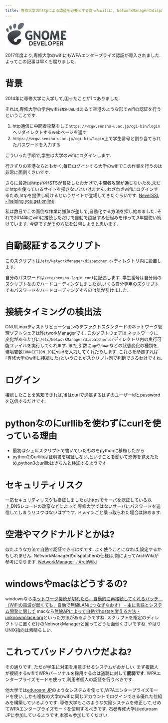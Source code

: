 ```yaml
---
title: 専修大学のhttpによる認証を必要とする腐ったwifiに, NetworkManagerのdispatcherを使って自動ログインする
---
```


![NetworkManagerを開発しているGnomeのロゴ](/asset/2017-01-31-network-manager.png)

2017年度より,専修大学のwifiにもWPAエンタープライズ認証が導入されました.
よってこの記事は早くも腐りました.

# 背景

2014年に専修大学に入学して,困ったことが1つありました.

それは,専修大学の学内wifi`SENSHUWL`はまるで空港のような形でwifiの認証を行うということです.

1. http通信に中間者攻撃をして`https://wcgw.senshu-u.ac.jp/cgi-bin/login`へリダイレクトするwebページを返す
2. `https://wcgw.senshu-u.ac.jp/cgi-bin/login`上で学生番号と割り当てられたパスワードを入力する

こういった手順で,学生は大学のwifiにログインします.

行きずりの空港ならともかく,毎日ログインする大学のwifiでこの作業を行うのは非常に面倒くさいです.

さらに最近はhttpsやHSTSが普及したおかげで,中間者攻撃が通じないため,未だにhttpを使っているサイトを探さないといけません.
わざわざwifiにログインするため,httpを提供し続けるというサイトが登場してきたぐらいです.
[NeverSSL - helping you get online](http://neverssl.com/)

私は数日でこの面倒な作業に嫌気が差して,自動化する方法を探し始めました.
それで2014年にwifiに接続しただけで自動で認証する仕組みを作って,3年間使い続けています.
今更ですがその方法を公開しようと思います.

# 自動認証するスクリプト

<script src="https://gist.github.com/ncaq/d79f861d3f159c81098753617112dab2.js"></script>

このスクリプトは`/etc/NetworkManager/dispatcher.d/`ディレクトリ内に設置します.

自分のパスワードは`/etc/senshu-login.conf`に記述します.
学生番号は自分用のスクリプトなのでハードコーディングしましたが,いくら自分専用のスクリプトでもパスワードをハードコーディングするのは気が引けました.

# 接続タイミングの検出法

GNU/Linuxディストリビューションのデファクトスタンダードのネットワーク管理ソフトウェアはNetworkManagerです.
このソフトウェアは,ネットワークに変化があるたびに`/etc/NetworkManager/dispatcher.d/`ディレクトリ内の実行可能ファイルを実行してくれます.
また,引数に`up`や`down`などの状態変化の種類を,環境変数`CONNECTION_ID`にssidを入力してくれたりします.
これらを参照すれば｢専修大学のwifiに接続した｣ということがスクリプト側で判断できるわけですね.

# ログイン

接続したことを感知できれば,後はcurlで送信するはずのユーザーidとpasswordを送信するだけです.

# pythonなのにurllibを使わずにcurlを使っている理由

* 最初はシェルスクリプトで書いていたものをpythonに移植したから
* python2のurllibは証明書を検証しない,ということを聞いて恐怖を覚えたため,python3のurllibはきちんと検証するようです

# セキュリティリスク

一応セキュリティリスクも検証しましたが,httpsでサーバを認証している以上,DNSレコードの改竄などによって,専修大学ではないサーバにパスワードを送信してしまうリスクはないはずです.
ドメインごと乗っ取られた場合は諦めます.

# 空港やマクドナルドとかは?

似たような方法で自動で認証できるはずです.
よく使うことになれば,設定するかもしれません.
NetworkManagerのdispatcherの仕様は,例によってArchWikiが参考になります.
[NetworkManager - ArchWiki](https://wiki.archlinuxjp.org/index.php/NetworkManager)

# windowsやmacはどうするの?

windowsなら[ネットワーク接続が切れたら，自動的に再接続してくれるバッチ　（WiFiの電波が弱くても，自動で無線LANにつなぎなおす） - 主に言語とシステム開発に関して](http://language-and-engineering.hatenablog.jp/entry/20140918/BATWifiNetworkConnectionAutoRecovery)
macなら[無線APによって自動でhostsを変える方法 - unknownplace.org](http://unknownplace.org/memo/2009/12/03/1/)といった方法があるようですね.
スクリプトを指定のディレクトリに置くだけのNetworkManagerと違ってどうも面倒くさいですね.
やはりUNIX指向は素晴らしい.

# これってバッドノウハウだよね?

その通りです.
ただが学生に対策を用意させるシステムがおかしい.
まず複数人が接続するwifiでWPAパーソナルを採用するのは盗聴に対して**脆弱です**.
WPAエンタープライズモードを使って,利用者個人の認証を行うべきです.

他大学では[eduroam JP](https://www.eduroam.jp/)のようなシステムを使って,WPAエンタープライズモードを使い,しかも複数の大学のwifiに同じアカウントでログインできる優れた仕組みを構築しているようです.
専修大学もこのような欠陥システムを修正して,せめてWPAエンタープライズモードを使用するべきです.
石巻専修大学はeduroam JPに参加しているようです,本家も参加してください.
